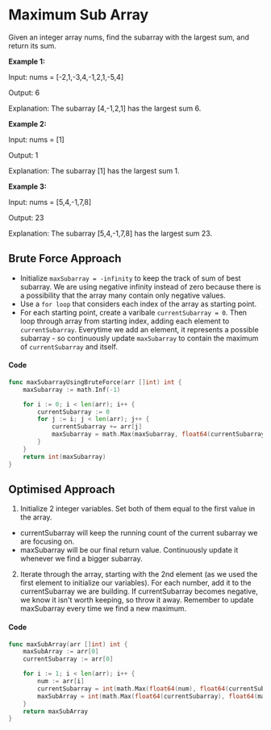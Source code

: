 # Maximum Sub Array
Given an integer array nums, find the subarray with the largest sum, and return its sum.

**Example 1:**

Input: nums = [-2,1,-3,4,-1,2,1,-5,4]

Output: 6

Explanation: The subarray [4,-1,2,1] has the largest sum 6.

**Example 2:**

Input: nums = [1]

Output: 1

Explanation: The subarray [1] has the largest sum 1.

**Example 3:**

Input: nums = [5,4,-1,7,8]

Output: 23

Explanation: The subarray [5,4,-1,7,8] has the largest sum 23.


## Brute Force Approach

- Initialize `maxSubarray = -infinity` to keep the track of sum of best subarray. We are using negative infinity instead of zero because there is a possibility that the array many contain only negative values.
- Use a `for loop` that considers each index of the array as starting point.
- For each starting point, create a varibale `currentSubarray = 0`. Then loop through array from starting index, adding each element to `currentSubarray`. Everytime we add an element, it represents a possible subarray - so continuously update `maxSubarray` to contain the maximum of `currentSubarray` and itself.

#### Code
```go
func maxSubarrayUsingBruteForce(arr []int) int {
	maxSubarray := math.Inf(-1)

	for i := 0; i < len(arr); i++ {
		currentSubarray := 0
		for j := i; j < len(arr); j++ {
			currentSubarray += arr[j]
			maxSubarray = math.Max(maxSubarray, float64(currentSubarray))
		}
	}
	return int(maxSubarray)
}
```
## Optimised Approach
1. Initialize 2 integer variables. Set both of them equal to the first value in the array.

- currentSubarray will keep the running count of the current subarray we are focusing on.
- maxSubarray will be our final return value. Continuously update it whenever we find a bigger subarray.
2. Iterate through the array, starting with the 2nd element (as we used the first element to initialize our variables). For each number, add it to the currentSubarray we are building. If currentSubarray becomes negative, we know it isn't worth keeping, so throw it away. Remember to update maxSubarray every time we find a new maximum.

#### Code
```go
func maxSubArray(arr []int) int {
	maxSubArray := arr[0]
	currentSubarray := arr[0]

	for i := 1; i < len(arr); i++ {
		num := arr[i]
		currentSubarray = int(math.Max(float64(num), float64(currentSubarray+num)))
		maxSubArray = int(math.Max(float64(currentSubarray), float64(maxSubArray)))
	}
	return maxSubArray
}
```